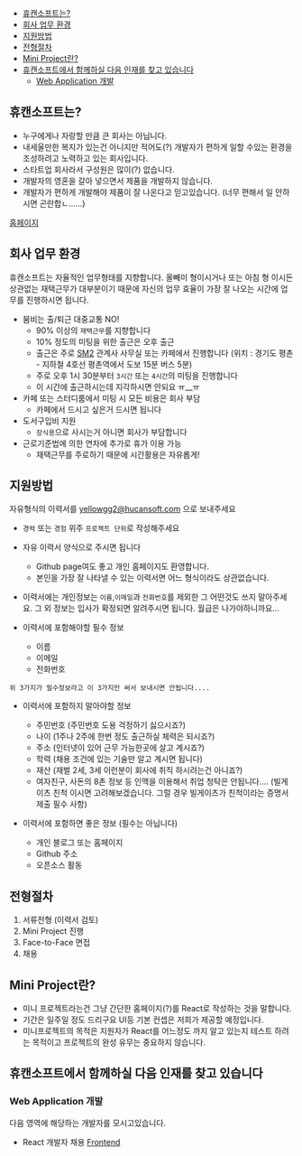 <!-- TOC -->

- [휴캔소프트는?](#휴캔소프트는)
- [회사 업무 환경](#회사-업무-환경)
- [지원방법](#지원방법)
- [전형절차](#전형절차)
- [Mini Project란?](#mini-project란)
- [휴캔소프트에서 함께하실 다음 인재를 찾고 있습니다](#휴캔소프트에서-함께하실-다음-인재를-찾고-있습니다)
  - [Web Application 개발](#web-application-개발)

<!-- /TOC -->

## 휴캔소프트는?

- 누구에게나 자랑할 만큼 큰 회사는 아닙니다.
- 내세울만한 복지가 있는건 아니지만 적어도(?) 개발자가 편하게 일할 수있는 환경을 조성하려고 노력하고 있는 회사입니다.
- 스타트업 회사라서 구성원은 많이(?) 없습니다.
- 개발자의 영혼을 갈아 넣으면서 제품을 개발하지 않습니다.
- 개발자가 편하게 개발해야 제품이 잘 나온다고 믿고있습니다. (너무 편해서 일 안하시면 곤란합ㄴ......)

[홈페이지](https://www.a-sonic.com/)

## 회사 업무 환경

휴캔소프트는 자율적인 업무형태를 지향합니다. 올빼미 형이시거나 또는 아침 형 이시든 상관없는 재택근무가 대부분이기 때문에 자신의 업무 효율이 가장 잘 나오는 시간에 업무를 진행하시면 됩니다.

- 붐비는 출/퇴근 대중교통 NO!
  - 90% 이상의 `재택근무`를 지향합니다
  - 10% 정도의 미팅을 위한 출근은 오후 출근
  - 출근은 주로 [SM2](http://sm2net.co.kr/) 관계사 사무실 또는 카페에서 진행합니다 (위치 : 경기도 평촌 - 지하철 4호선 평촌역에서 도보 15분 버스 5분)
  - 주로 오후 1시 30분부터 `3시간` 또는 `4시간`의 미팅을 진행합니다
  - 이 시간에 출근하시는데 지각하시면 안되요 ㅠ\_\_ㅠ
- 카페 또는 스터디룸에서 미팅 시 모든 비용은 회사 부담
  - 카페에서 드시고 싶은거 드시면 됩니다
- 도서구입비 지원
  - `장식용`으로 사시는거 아니면 회사가 부담합니다
- 근로기준법에 의한 연차에 추가로 휴가 이용 가능
  - 재택근무를 주로하기 때문에 시간활용은 자유롭게!

## 지원방법

자유형식의 이력서를 yellowgg2@hucansoft.com 으로 보내주세요

- `경력` 또는 `경험` 위주 `프로젝트 단위`로 작성해주세요
- 자유 이력서 양식으로 주시면 됩니다
  - Github page여도 좋고 개인 홈페이지도 환영합니다.
  - 본인을 가장 잘 나타낼 수 있는 이력서면 어느 형식이라도 상관없습니다.
- 이력서에는 개인정보는 `이름`,`이메일`과 `전화번호`를 제외한 그 어떤것도 쓰지 말아주세요. 그 외 정보는 입사가 확정되면 알려주시면 됩니다. 월급은 나가야하니까요...

- 이력서에 포함해야할 필수 정보

  - 이름
  - 이메일
  - 전화번호

`위 3가지가 필수정보라고 이 3가지만 써서 보내시면 안됩니다....`

- 이력서에 포함하지 말아야할 정보

  - 주민번호 (주민번호 도용 걱정하기 싫으시죠?)
  - 나이 (1주나 2주에 한번 정도 출근하실 체력은 되시죠?)
  - 주소 (인터넷이 있어 근무 가능한곳에 살고 계시죠?)
  - 학력 (채용 조건에 있는 기술만 알고 계시면 됩니다)
  - 재산 (재벌 2세, 3세 이런분이 회사에 취직 하시려는건 아니죠?)
  - 여자친구, 사돈의 8촌 정보 등 인맥을 이용해서 취업 청탁은 안됩니다.... (빌게이츠 친척 이시면 고려해보겠습니다. 그럴 경우 빌게이츠가 친척이라는 증명서 제출 필수 사항)

- 이력서에 포함하면 좋은 정보 (필수는 아닙니다)
  - 개인 블로그 또는 홈페이지
  - Github 주소
  - 오픈소스 활동

## 전형절차

1. 서류전형 (이력서 검토)
2. Mini Project 진행
3. Face-to-Face 면접
4. 채용

## Mini Project란?

- 미니 프로젝트라는건 그냥 간단한 홈페이지(?)를 React로 작성하는 것을 말합니다.
- 기간은 일주일 정도 드리구요 UI등 기본 컨셉은 저희가 제공할 예정입니다.
- 미니프로젝트의 목적은 지원자가 React를 어느정도 까지 알고 있는지 테스트 하려는 목적이고 프로젝트의 완성 유무는 중요하지 않습니다.

## 휴캔소프트에서 함께하실 다음 인재를 찾고 있습니다

### Web Application 개발

다음 영역에 해당하는 개발자를 모시고있습니다.

- React 개발자 채용 [Frontend](frontend.md)
